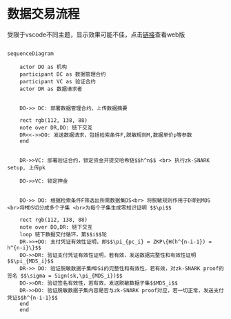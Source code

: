 
# 数据交易流程

受限于vscode不同主题，显示效果可能不佳，点击[链接](https://www.mermaidchart.com/app/projects/5e8632b4-73f3-401b-80e1-012df7f3d7ec/diagrams/fcd56e10-d50f-4c59-8873-700254ddfb9c/share/invite/eyJhbGciOiJIUzI1NiIsInR5cCI6IkpXVCJ9.eyJkb2N1bWVudElEIjoiZmNkNTZlMTAtZDUwZi00YzU5LTg4NzMtNzAwMjU0ZGRmYjljIiwiYWNjZXNzIjoiQ29tbWVudCIsImlhdCI6MTc1MjEwOTU5OX0.YmYnWkp6hp1Yrax3-AV2idBE3jrWzaDDvEe-m01ytWM)查看web版

```mermaid

sequenceDiagram

    actor DO as 机构
    participant DC as 数据管理合约
    participant VC as 验证合约
    actor DR as 数据请求者

    
    DO->> DC: 部署数据管理合约，上传数据摘要
    
    rect rgb(112, 138, 88)
    note over DR,DO: 链下交互
    DR<<->>DO: 发送数据请求，包括检索条件F,脱敏规则M,数据单价p等参数
    end


    DR->>VC: 部署验证合约，锁定资金并提交哈希链$$h^n$$ <br> 执行zk-SNARK setup, 上传pk

    DO->>VC: 锁定押金

    
    DO->> DO: 根据检索条件F筛选出所需数据集DS<br> 将脱敏规则作用于D得到MDS <br>将MDS切分成多个子集 <br>为每个子集生成零知识证明 $$\pi$$

    rect rgb(112, 138, 88)
    note over DO,DR: 链下交互
    loop 链下数据交付循环，第$$i$$轮
    DR->>+DO: 支付凭证有效性证明，即$$\pi_{pc_i} = ZKP\{H(h^{n-i-1}) = h^{n-i}\}$$
    DO->>DR: 验证支付凭证有效性证明，若有效，发送数据完整性和有效性证明$$\pi_{MDS_i}$$
    DR->> DO: 验证脱敏数据子集MDSi的完整性和有效性，若有效，对zk-SNARK proof的签名 $$\sigma = Sign(sk,\pi_{MDS_i})$$
    DO->>DR: 验证签名有效性，若有效，发送脱敏数据子集$$MDS_i$$
    DR->>DO: 验证脱敏数据子集内容是否与zk-SNARK proof对应，若一切正常，发送支付凭证$$h^{n-i-1}$$
    end
    end

```